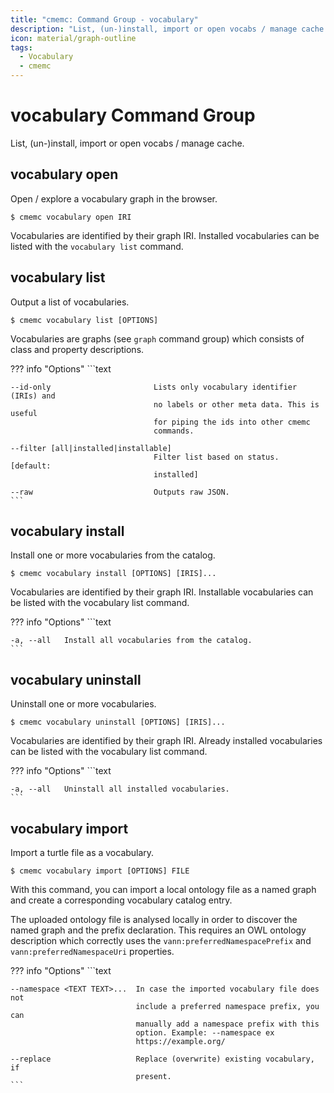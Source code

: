```yaml
---
title: "cmemc: Command Group - vocabulary"
description: "List, (un-)install, import or open vocabs / manage cache."
icon: material/graph-outline
tags:
  - Vocabulary
  - cmemc
---
```

# vocabulary Command Group
<!-- This file was generated - DO NOT CHANGE IT MANUALLY -->

List, (un-)install, import or open vocabs / manage cache.


## vocabulary open

Open / explore a vocabulary graph in the browser.

```shell-session title="Usage"
$ cmemc vocabulary open IRI
```




Vocabularies are identified by their graph IRI. Installed vocabularies can be listed with the `vocabulary list` command.



## vocabulary list

Output a list of vocabularies.

```shell-session title="Usage"
$ cmemc vocabulary list [OPTIONS]
```




Vocabularies are graphs (see `graph` command group) which consists of class and property descriptions.



??? info "Options"
    ```text

    --id-only                       Lists only vocabulary identifier (IRIs) and
                                    no labels or other meta data. This is useful
                                    for piping the ids into other cmemc
                                    commands.
  
    --filter [all|installed|installable]
                                    Filter list based on status.  [default:
                                    installed]
  
    --raw                           Outputs raw JSON.
    ```

## vocabulary install

Install one or more vocabularies from the catalog.

```shell-session title="Usage"
$ cmemc vocabulary install [OPTIONS] [IRIS]...
```




Vocabularies are identified by their graph IRI. Installable vocabularies can be listed with the vocabulary list command.



??? info "Options"
    ```text

    -a, --all   Install all vocabularies from the catalog.
    ```

## vocabulary uninstall

Uninstall one or more vocabularies.

```shell-session title="Usage"
$ cmemc vocabulary uninstall [OPTIONS] [IRIS]...
```




Vocabularies are identified by their graph IRI. Already installed vocabularies can be listed with the vocabulary list command.



??? info "Options"
    ```text

    -a, --all   Uninstall all installed vocabularies.
    ```

## vocabulary import

Import a turtle file as a vocabulary.

```shell-session title="Usage"
$ cmemc vocabulary import [OPTIONS] FILE
```




With this command, you can import a local ontology file as a named graph and create a corresponding vocabulary catalog entry.

The uploaded ontology file is analysed locally in order to discover the named graph and the prefix declaration. This requires an OWL ontology description which correctly uses the `vann:preferredNamespacePrefix` and `vann:preferredNamespaceUri` properties.



??? info "Options"
    ```text

    --namespace <TEXT TEXT>...  In case the imported vocabulary file does not
                                include a preferred namespace prefix, you can
                                manually add a namespace prefix with this
                                option. Example: --namespace ex
                                https://example.org/
  
    --replace                   Replace (overwrite) existing vocabulary, if
                                present.
    ```

